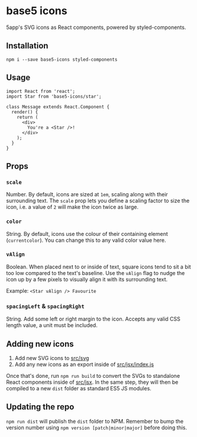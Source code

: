 # base5 icons

5app's SVG icons as React components, powered by styled-components.

## Installation

`npm i --save base5-icons styled-components`

## Usage

```
import React from 'react';
import Star from 'base5-icons/star';

class Message extends React.Component {
  render() {
    return (
      <div>
        You're a <Star />!
      </div>
    );
  }
}
```

## Props

### `scale`

Number. By default, icons are sized at `1em`, scaling along with their surrounding text. The `scale` prop lets you define a scaling factor to size the icon, i.e. a value of `2` will make the icon twice as large.

### `color`

String. By default, icons use the colour of their containing element (`currentcolor`). You can change this to any valid color value here.

### `vAlign`

Boolean. When placed next to or inside of text, square icons tend to sit a bit too low compared to the text's baseline. Use the `vAlign` flag to nudge the icon up by a few pixels to visually align it with its surrounding text.

Example: `<Star vAlign /> Favourite`

### `spacingLeft` & `spacingRight`

String. Add some left or right margin to the icon. Accepts any valid CSS length value, a unit must be included.

## Adding new icons

1. Add new SVG icons to [src/svg](/src/svg)
2. Add any new icons as an export inside of [src/jsx/index.js](src/jsx/index.js)

Once that's done, run `npm run build` to convert the SVGs to standalone React components inside of [src/jsx](/src/jsx). In the same step, they will then be compiled to a new `dist` folder as standard ES5 JS modules.

## Updating the repo

`npm run dist` will publish the `dist` folder to NPM. Remember to bump the version number using `npm version [patch|minor|major]` before doing this.
